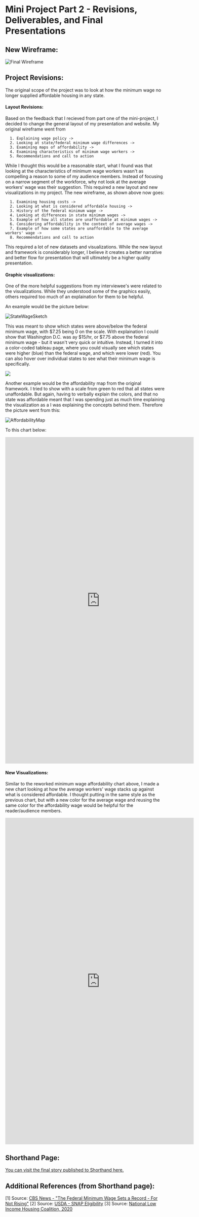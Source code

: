 # Mini Project Part 2 - Revisions, Deliverables, and Final Presentations

## New Wireframe:

![Final Wireframe](revised_wireframe.png)

## Project Revisions:

The original scope of the project was to look at how the minimum wage no longer supplied affordable housing in any state.

#### Layout Revisions:

Based on the feedback that I recieved from part one of the mini-project, I decided to change the general layout of my presentation and website. My original wireframe went from

      1. Explaining wage policy ->
      2. Looking at state/federal minimum wage differences ->
      3. Examining maps of affordability ->
      4. Examining characteristics of minimum wage workers ->
      5. Recommendations and call to action
      
While I thought this would be a reasonable start, what I found was that looking at the characteristics of minimum wage workers wasn't as compelling a reason to some of my audience members. Instead of focusing on a narrow segment of the workforce, why not look at the average workers' wage was their suggestion. This required a new layout and new visualizations in my project. The new wireframe, as shown above now goes:

      1. Examining housing costs ->
      2. Looking at what is considered affordable housing ->
      3. History of the federal minimum wage ->
      4. Looking at differences in state minimum wages ->
      5. Example of how all states are unaffordable at minimum wages ->
      6. Considering affordability in the context of average wages ->
      7. Example of how some states are unaffordable to the average workers' wage ->
      8. Recommendations and call to action
      
This required a lot of new datasets and visualizations. While the new layout and framework is considerably longer, I believe it creates a better narrative and better flow for presentation that will ultimately be a higher quality presentation.

#### Graphic visualizations:

One of the more helpful suggestions from my interviewee's were related to the visualizations. While they understood some of the graphics easily, others required too much of an explaination for them to be helpful.

An example would be the picture below:

![StateWageSketch](state_wage_sketch1.PNG)

This was meant to show which states were above/below the federal minimum wage, with $7.25 being 0 on the scale. With explaination I could show that Washington D.C. was ay $15/hr, or $7.75 above the federal minimum wage - but it wasn't very quick or intuitive. Instead, I turned it into a color-coded tableau page, where you could visually see which states were higher (blue) than the federal wage, and which were lower (red). You can also hover over individual states to see what their minimum wage is specifically.

<div class='tableauPlaceholder' id='viz1596491888743' style='position: relative'><noscript><a href='#'><img alt=' ' src='https:&#47;&#47;public.tableau.com&#47;static&#47;images&#47;Mi&#47;MinimumWagebyState_15958742828010&#47;Sheet1&#47;1_rss.png' style='border: none' /></a></noscript><object class='tableauViz'  style='display:none;'><param name='host_url' value='https%3A%2F%2Fpublic.tableau.com%2F' /> <param name='embed_code_version' value='3' /> <param name='site_root' value='' /><param name='name' value='MinimumWagebyState_15958742828010&#47;Sheet1' /><param name='tabs' value='no' /><param name='toolbar' value='yes' /><param name='static_image' value='https:&#47;&#47;public.tableau.com&#47;static&#47;images&#47;Mi&#47;MinimumWagebyState_15958742828010&#47;Sheet1&#47;1.png' /> <param name='animate_transition' value='yes' /><param name='display_static_image' value='yes' /><param name='display_spinner' value='yes' /><param name='display_overlay' value='yes' /><param name='display_count' value='yes' /><param name='language' value='en' /></object></div><script type='text/javascript'>var divElement = document.getElementById('viz1596491888743');var vizElement = divElement.getElementsByTagName('object')[0];vizElement.style.width='100%';vizElement.style.height=(divElement.offsetWidth*0.75)+'px';var scriptElement = document.createElement('script');scriptElement.src = 'https://public.tableau.com/javascripts/api/viz_v1.js';       vizElement.parentNode.insertBefore(scriptElement, vizElement); </script>

Another example would be the affordability map from the original framework. I tried to show with a scale from green to red that all states were unaffordable. But again, having to verbally explain the colors, and that no state was affordable meant that I was spending just as much time explaining the visualization as a I was explaining the concepts behind them. Therefore the picture went from this:

![AffordabilityMap](map_affordability_sketch1.PNG)

To this chart below:

<iframe title="No State Has Affordable Housing" aria-label="Range Plot" id="datawrapper-chart-qDIRF" src="https://datawrapper.dwcdn.net/qDIRF/5/" scrolling="no" frameborder="0" style="border: none;" width="595" height="1029"></iframe>

#### New Visualizations:

Similar to the reworked minimum wage affordability chart above, I made a new chart looking at how the average workers' wage stacks up against what is considered affordable. I thought putting in the same style as the previous chart, but with a new color for the average wage and reusing the same color for the affordability wage would be helpful for the reader/audience members.

<iframe title="Affordability is a Mixed Bag" aria-label="Range plot" id="datawrapper-chart-PfQK0" src="https://datawrapper.dwcdn.net/PfQK0/3/" scrolling="no" frameborder="0" style="border: none;" width="595" height="1029"></iframe>

## Shorthand Page:

[You can visit the final story published to Shorthand here.](https://carnegiemellon.shorthandstories.com/the-unaffordable-american-dream/index.html)

## Additional References (from Shorthand page):

[1] Source: [CBS News - "The Federal Minimum Wage Sets a Record - For Not Rising"](https://www.cbsnews.com/news/federal-minimum-wage-sets-record-for-length-with-no-increase/)
[2] Source: [USDA - SNAP Eligibility](https://www.fns.usda.gov/snap/recipient/eligibility)
[3] Source: [National Low Income Housing Coalition, 2020](https://reports.nlihc.org/oor/about)
